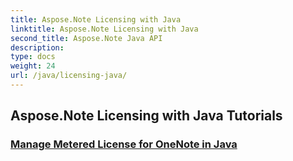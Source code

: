 ```yaml
---
title: Aspose.Note Licensing with Java
linktitle: Aspose.Note Licensing with Java
second_title: Aspose.Note Java API
description: 
type: docs
weight: 24
url: /java/licensing-java/
---
```


## Aspose.Note Licensing with Java Tutorials
### [Manage Metered License for OneNote in Java](./manage-metered-license/)